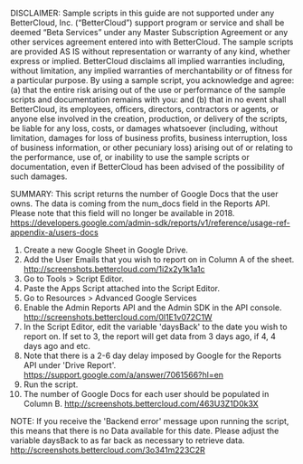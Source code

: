 DISCLAIMER: Sample scripts in this guide are not supported under any BetterCloud, Inc. (“BetterCloud”) support program or service and shall be deemed “Beta Services” under any Master Subscription Agreement or any other services agreement entered into with BetterCloud. The sample scripts are provided AS IS without representation or warranty of any kind, whether express or implied. BetterCloud disclaims all implied warranties including, without limitation, any implied warranties of merchantability or of fitness for a particular purpose. By using a sample script, you acknowledge and agree: (a) that the entire risk arising out of the use or performance of the sample scripts and documentation remains with you: and (b) that in no event shall BetterCloud, its employees, officers, directors, contractors or agents, or anyone else involved in the creation, production, or delivery of the scripts, be liable for any loss, costs, or damages whatsoever (including, without limitation, damages for loss of business profits, business interruption, loss of business information, or other pecuniary loss) arising out of or relating to the performance, use of, or inability to use the sample scripts or documentation, even if BetterCloud has been advised of the possibility of such damages.

SUMMARY: This script returns the number of Google Docs that the user owns. 
The data is coming from the num_docs field in the Reports API. Please note that this field will no longer be available in 2018.
https://developers.google.com/admin-sdk/reports/v1/reference/usage-ref-appendix-a/users-docs


1) Create a new Google Sheet in Google Drive.
2) Add the User Emails that you wish to report on in Column A of the sheet. http://screenshots.bettercloud.com/1i2x2y1k1a1c
3) Go to Tools > Script Editor.
4) Paste the Apps Script attached into the Script Editor.
5) Go to Resources > Advanced Google Services
6) Enable the Admin Reports API and the Admin SDK in the API console. http://screenshots.bettercloud.com/0l1E1v072C1W
7) In the Script Editor, edit the variable 'daysBack' to the date you wish to report on. If set to 3, the report will get data from 3 days ago, if 4, 4 days ago and etc. 
8) Note that there is a 2-6 day delay imposed by Google for the Reports API under 'Drive Report'. https://support.google.com/a/answer/7061566?hl=en
9) Run the script.
10) The number of Google Docs for each user should be populated in Column B. http://screenshots.bettercloud.com/463U3Z1D0k3X

NOTE: If you receive the 'Backend error' message upon running the script, this means that there is no Data available for this date. Please adjust the variable daysBack to as far back as necessary to retrieve data. http://screenshots.bettercloud.com/3o341m223C2R
